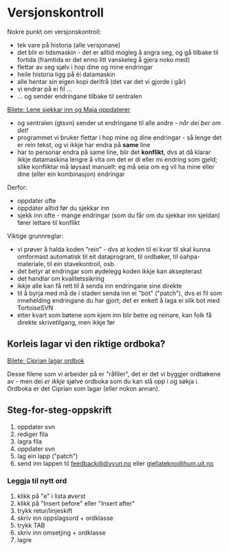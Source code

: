 # Versjonskontroll

Nokre punkt om versjonskontroll:

- tek vare på historia (alle versjonane)
- det blir ei tidsmaskin - det er alltid mogleg å angra seg, og gå tilbake til fortida (framtida er det enno litt vanskeleg å gjera noko med)
- flettar av seg sjølv i hop dine og mine endringar
- heile historia ligg på éi datamaskin
- alle hentar sin eigen kopi derifrå (det var det vi gjorde i går)
- vi endrar på ei fil ...
- ... og sender endringane tilbake til sentralen

[Bilete: Lene sjekkar inn og Maja oppdaterer](images/svn-server-client.png)

- og sentralen (gtsvn) sender ut endringane til alle andre -
  _når dei ber om det!_
- programmet vi bruker flettar i hop mine og dine endringar - så lenge det er
  rein tekst, og vi ikkje har endra på **same** line
- har to personar endra på same line, blir det **konflikt**, dvs at då klarar ikkje datamaskina lengre å vita om det er di eller mi endring som gjeld; slike konfliktar må løysast manuelt: eg må seia om eg vil ha mine eller dine (eller ein kombinasjon) endringar

Derfor:

- oppdater ofte
- oppdater alltid før du sjekkar inn
- sjekk inn ofte - mange endringar (som du får om du sjekkar inn sjeldan) fører lettare til konflikt

Viktige grunnreglar:

- vi prøver å halda koden "rein" - dvs at koden til ei kvar til skal kunna omformast automatisk til eit dataprogram, til ordbøker, til oahpa-materiale, til ein stavekontroll, osb.
- det betyr at endringar som øydelegg koden ikkje kan aksepterast
- det handlar om kvalitetssikring
- ikkje alle kan få rett til å senda inn endringane sine direkte
- til å byrja med må de i staden senda inn ei "bot" ("patch"), dvs ei fil som innehelding endringane du har gjort; det er enkelt å laga ei slik bot med TortoiseSVN
- etter kvart som bøtene som kjem inn blir betre og reinare, kan folk få direkte skrivetilgang, men ikkje før

## Korleis lagar vi den riktige ordboka?

[Bilete: Ciprian lagar ordbok](images/svn-server-client-with-prod.png)

Desse filene som vi arbeider på er "råfiler", det er det vi byggjer ordbøkene av - men dei _er ikkje_ sjølve ordboka som du kan slå opp i og søkja i. Ordboka er det Ciprian som lagar (eller nokon annan).

## Steg-for-steg-oppskrift

1. oppdater svn
1. rediger fila
1. lagra fila
1. oppdater svn
1. lag ein lapp ("patch")
1. send inn lappen til feedback@divvun.no eller giellatekno@hum.uit.no

### Leggja til nytt ord

1. klikk på "e" i lista øverst
1. klikk på "Insert before" eller "Insert after"
1. trykk retur/linjeskift
1. skriv inn oppslagsord + ordklasse
1. trykk TAB
1. skriv inn omsetjing + ordklasse
1. lagre
